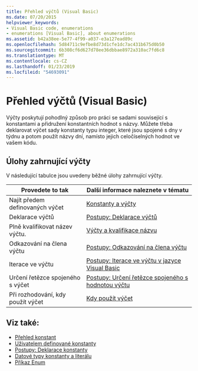 ```yaml
---
title: Přehled výčtů (Visual Basic)
ms.date: 07/20/2015
helpviewer_keywords:
- Visual Basic code, enumerations
- enumerations [Visual Basic], about enumerations
ms.assetid: b42a38ee-5e77-4f99-a037-e3a127ead89c
ms.openlocfilehash: 5d84711c9efbe8d73d1cfe1dc7ac431b675d0b50
ms.sourcegitcommit: 6b308cf6d627d78ee36dbbae8972a310ac7fd6c8
ms.translationtype: MT
ms.contentlocale: cs-CZ
ms.lasthandoff: 01/23/2019
ms.locfileid: "54693091"
---
```

# <a name="enumerations-overview-visual-basic"></a>Přehled výčtů (Visual Basic)
Výčty poskytují pohodlný způsob pro práci se sadami související s konstantami a přidružení konstantních hodnot s názvy. Můžete třeba deklarovat výčet sady konstanty typu integer, které jsou spojené s dny v týdnu a potom použít názvy dní, namísto jejich celočíselných hodnot ve vašem kódu.  
  
## <a name="tasks-involving-enumerations"></a>Úlohy zahrnující výčty  
 V následující tabulce jsou uvedeny běžné úlohy zahrnující výčty.  
  
|Provedete to tak|Další informace naleznete v tématu|  
|----------------|---------|  
|Najít předem definovaných výčet|[Konstanty a výčty](../../../../visual-basic/language-reference/constants-and-enumerations.md)|  
|Deklarace výčtů|[Postupy: Deklarace výčtů](../../../../visual-basic/programming-guide/language-features/constants-enums/how-to-declare-enumerations.md)|  
|Plně kvalifikovat název výčtu.|[Výčty a kvalifikace názvu](../../../../visual-basic/programming-guide/language-features/constants-enums/enumerations-and-name-qualification.md)|  
|Odkazování na člena výčtu|[Postupy: Odkazování na člena výčtu](../../../../visual-basic/programming-guide/language-features/constants-enums/how-to-refer-to-an-enumeration-member.md)|  
|Iterace ve výčtu|[Postupy: Iterace ve výčtu v jazyce Visual Basic](../../../../visual-basic/programming-guide/language-features/constants-enums/how-to-iterate-through-an-enumeration.md)|  
|Určení řetězce spojeného s výčet|[Postupy: Určení řetězce spojeného s hodnotou výčtu](../../../../visual-basic/programming-guide/language-features/constants-enums/how-to-determine-the-string-associated-with-an-enumeration-value.md)|  
|Při rozhodování, kdy použít výčet|[Kdy použít výčet](../../../../visual-basic/programming-guide/language-features/constants-enums/when-to-use-an-enumeration.md)|  
  
## <a name="see-also"></a>Viz také:
- [Přehled konstant](../../../../visual-basic/programming-guide/language-features/constants-enums/constants-overview.md)
- [Uživatelem definované konstanty](../../../../visual-basic/programming-guide/language-features/constants-enums/user-defined-constants.md)
- [Postupy: Deklarace konstanty](../../../../visual-basic/programming-guide/language-features/constants-enums/how-to-declare-a-constant.md)
- [Datové typy konstanty a literálu](../../../../visual-basic/programming-guide/language-features/constants-enums/constant-and-literal-data-types.md)
- [Příkaz Enum](../../../../visual-basic/language-reference/statements/enum-statement.md)
